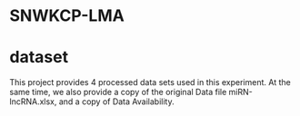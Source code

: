# SNWKCP-LMA
# dataset
This project provides 4 processed data sets used in this experiment. At the same time, we also provide a copy of the original Data file miRN-lncRNA.xlsx, and a copy of Data Availability.

